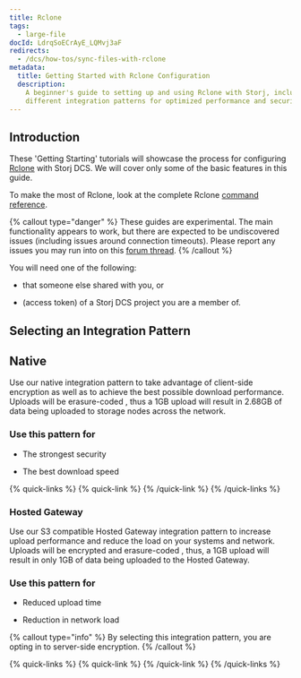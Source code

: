```yaml
---
title: Rclone
tags:
  - large-file
docId: LdrqSoECrAyE_LQMvj3aF
redirects:
  - /dcs/how-tos/sync-files-with-rclone
metadata:
  title: Getting Started with Rclone Configuration
  description:
    A beginner's guide to setting up and using Rclone with Storj, including
    different integration patterns for optimized performance and security.
---
```


## Introduction

These 'Getting Starting' tutorials will showcase the process for configuring [Rclone](https://rclone.org) with Storj DCS. We will cover only some of the basic features in this guide.

To make the most of Rclone, look at the complete Rclone [command reference](https://rclone.org/commands/).

{% callout type="danger"  %}
These guides are experimental. The main functionality appears to work, but there are expected to be undiscovered issues (including issues around connection timeouts). Please report any issues you may run into on this [forum thread](https://forum.storj.io/t/two-more-tech-previews-rclone-and-restic/6072).
{% /callout %}

You will need one of the following:

- [](docId:Ch4vLynsEqyT2-3qDEBiy) that someone else shared with you, or

- [](docId:OXSINcFRuVMBacPvswwNU) (access token) of a Storj DCS project you are a member of.

## Selecting an Integration Pattern

## Native

Use our native integration pattern to take advantage of client-side encryption as well as to achieve the best possible download performance. Uploads will be erasure-coded [](docId:Pksf8d0TCLY2tBgXeT18d), thus a 1GB upload will result in 2.68GB of data being uploaded to storage nodes across the network.

### Use this pattern for

- The strongest security

- The best download speed

{% quick-links %}
{% quick-link %}
[](docId:Mk51zylAE6xmqP7jUYAuX)
{% /quick-link %}
{% /quick-links %}

### Hosted Gateway

Use our S3 compatible Hosted Gateway integration pattern to increase upload performance and reduce the load on your systems and network. Uploads will be encrypted and erasure-coded [](docId:hf2uumViqYvS1oq8TYbeW), thus, a 1GB upload will result in only 1GB of data being uploaded to the Hosted Gateway.

### Use this pattern for

- Reduced upload time

- Reduction in network load

{% callout type="info"  %}
By selecting this integration pattern, you are opting in to server-side encryption.
{% /callout %}

{% quick-links %}
{% quick-link %}
[](docId:WayQo-4CZXkITaHiGeQF_)
{% /quick-link %}
{% /quick-links %}
